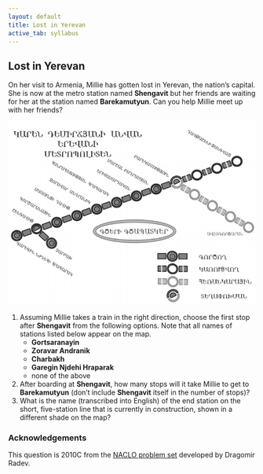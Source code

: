 ```yaml
---
layout: default
title: Lost in Yerevan
active_tab: syllabus
---
```


## Lost in Yerevan

On her visit to Armenia, Millie has gotten lost in Yerevan, the
nation’s capital. She is now at the metro station named **Shengavit**
but her friends are waiting for her at the station named **Barekamutyun**.
Can you help Millie meet up with her friends?

![Yerevan Subway map](yerevan.png 'Yerevan Subway map')

1. Assuming Millie takes a train in the right direction, choose
   the first stop after **Shengavit** from the following options.
   Note that all names of stations listed below appear on the map.
    - **Gortsaranayin** 
    - **Zoravar Andranik** 
    - **Charbakh**
    - **Garegin Njdehi Hraparak**
    - none of the above
1. After boarding at **Shengavit**, how many stops will it take
  Millie to get to **Barekamutyun** (don’t include **Shengavit**
  itself in the number of stops)?
1. What is the name (transcribed into English) of the end station
   on the short, five-station line that is currently in construction,
   shown in a different shade on the map?

### Acknowledgements

This question is 2010C from the [NACLO problem set](http://www.nacloweb.org/) developed by Dragomir Radev.
